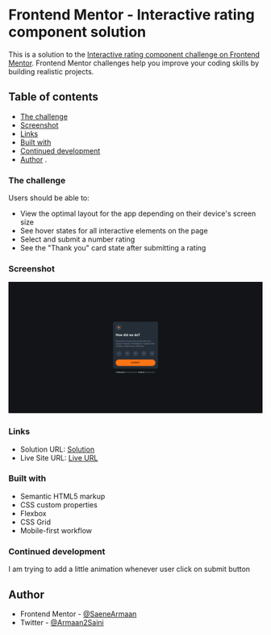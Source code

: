 # Frontend Mentor - Interactive rating component solution

This is a solution to the [Interactive rating component challenge on Frontend Mentor](https://www.frontendmentor.io/challenges/interactive-rating-component-koxpeBUmI). Frontend Mentor challenges help you improve your coding skills by building realistic projects.

## Table of contents

- [The challenge](#the-challenge)
- [Screenshot](#screenshot)
- [Links](#links)
- [Built with](#built-with)
- [Continued development](#continued-development)
- [Author](#author) .

### The challenge

Users should be able to:

- View the optimal layout for the app depending on their device's screen size
- See hover states for all interactive elements on the page
- Select and submit a number rating
- See the "Thank you" card state after submitting a rating

### Screenshot

![](./screenshot.png)

### Links

- Solution URL: [Solution](https://github.com/SaeneArmaan/Interactive-Rating-Component)
- Live Site URL: [Live URL](https://your-live-site-url.com)

### Built with

- Semantic HTML5 markup
- CSS custom properties
- Flexbox
- CSS Grid
- Mobile-first workflow

### Continued development

I am trying to add a little animation whenever user click on submit button

## Author

- Frontend Mentor - [@SaeneArmaan](https://www.frontendmentor.io/profile/SaeneArmaan)
- Twitter - [@Armaan2Saini](https://x.com/Armaan2Saini)
